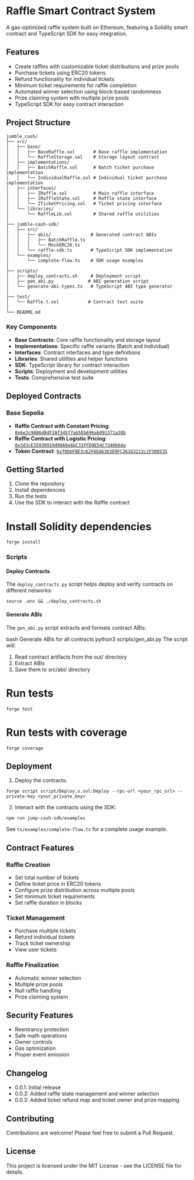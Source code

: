 # Raffle Smart Contract System

A gas-optimized raffle system built on Ethereum, featuring a Solidity smart contract and TypeScript SDK for easy integration.

## Features

- Create raffles with customizable ticket distributions and prize pools
- Purchase tickets using ERC20 tokens
- Refund functionality for individual tickets
- Minimum ticket requirements for raffle completion
- Automated winner selection using block-based randomness
- Prize claiming system with multiple prize pools
- TypeScript SDK for easy contract interaction

## Project Structure

```
jumble_cash/
├── src/
│   ├── base/
│   │   ├── BaseRaffle.sol       # Base raffle implementation
│   │   └── RaffleStorage.sol    # Storage layout contract
│   ├── implementations/
│   │   ├── BatchRaffle.sol      # Batch ticket purchase implementation
│   │   └── IndividualRaffle.sol # Individual ticket purchase implementation
│   ├── interfaces/
│   │   ├── IRaffle.sol          # Main raffle interface
│   │   ├── IRaffleState.sol     # Raffle state interface
│   │   └── ITicketPricing.sol   # Ticket pricing interface
│   └── libraries/
│       └── RaffleLib.sol        # Shared raffle utilities
│
├── jumble-cash-sdk/
│   ├── src/
│   │   ├── abis/               # Generated contract ABIs
│   │   │   ├── BatchRaffle.ts
│   │   │   └── MockERC20.ts
│   │   └── raffle-sdk.ts       # TypeScript SDK implementation
│   └── examples/
│       └── complete-flow.ts    # SDK usage examples
│
├── scripts/
│   ├── deploy_contracts.sh     # Deployment script
│   ├── gen_abi.py             # ABI generation script
│   └── generate-abi-types.ts   # TypeScript ABI type generator
│
├── test/
│   └── Raffle.t.sol           # Contract test suite
│
└── README.md
```

### Key Components

- **Base Contracts**: Core raffle functionality and storage layout
- **Implementations**: Specific raffle variants (Batch and Individual)
- **Interfaces**: Contract interfaces and type definitions
- **Libraries**: Shared utilities and helper functions
- **SDK**: TypeScript library for contract interaction
- **Scripts**: Deployment and development utilities
- **Tests**: Comprehensive test suite

## Deployed Contracts

### Base Sepolia
- **Raffle Contract with Constant Pricing**: [`0x6e2c9086d8dF2Af34577ab5Eb696ab091371a30b`](https://sepolia.basescan.org/address/0x6e2c9086d8dF2Af34577ab5Eb696ab091371a30b)
- **Raffle Contract with Logistic Pricing**: [`0x3d3cE35930919d98A9e6bC31FFD9E54C7340b64a`](https://sepolia.basescan.org/address/0x3d3cE35930919d98A9e6bC31FFD9E54C7340b64a)
- **Token Contract**: [`0xf9bbF8E3c62F8EA6383E9FC36163213c1F308535`](https://sepolia.basescan.org/address/0xf9bbF8E3c62F8EA6383E9FC36163213c1F308535)

## Getting Started

1. Clone the repository
2. Install dependencies
3. Run the tests
4. Use the SDK to interact with the Raffle contract 


# Install Solidity dependencies
```
forge install
```

### Scripts

#### Deploy Contracts
The `deploy_contracts.py` script helps deploy and verify contracts on different networks:

```
source .env && ./deploy_contracts.sh
```

#### Generate ABIs
The `gen_abi.py` script extracts and formats contract ABIs:

bash
Generate ABIs for all contracts
python3 scripts/gen_abi.py
The script will:
1. Read contract artifacts from the out/ directory
2. Extract ABIs
3. Save them to src/abi/ directory

# Run tests
```
forge test
``` 

# Run tests with coverage
```
forge coverage
```     


## Deployment

1. Deploy the contracts:
```
forge script script/Deploy.s.sol:Deploy --rpc-url <your_rpc_url> --private-key <your_private_key>
```

2. Interact with the contracts using the SDK:
```
npm run jump-cash-sdk/examples
```


See `ts/examples/complete-flow.ts` for a complete usage example.

## Contract Features

### Raffle Creation
- Set total number of tickets
- Define ticket price in ERC20 tokens
- Configure prize distribution across multiple pools
- Set minimum ticket requirements
- Set raffle duration in blocks

### Ticket Management
- Purchase multiple tickets
- Refund individual tickets
- Track ticket ownership
- View user tickets

### Raffle Finalization
- Automatic winner selection
- Multiple prize pools
- Null raffle handling
- Prize claiming system

## Security Features

- Reentrancy protection
- Safe math operations
- Owner controls
- Gas optimization
- Proper event emission


## Changelog

- 0.0.1: Initial release   
- 0.0.2: Added raffle state management and winner selection
- 0.0.3: Added ticket refund map and ticket owner and prize mapping

## Contributing

Contributions are welcome! Please feel free to submit a Pull Request.

## License

This project is licensed under the MIT License - see the LICENSE file for details.